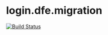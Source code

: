 # login.dfe.migration

[![Build Status](https://travis-ci.org/DFE-Digital/login.dfe.migration.svg?branch=master)](https://travis-ci.org/DFE-Digital/login.dfe.migration)